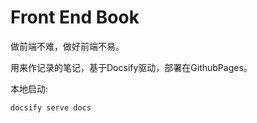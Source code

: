 <!--
 * @Author: ShawnPhang
 * @LastEditors: ShawnPhang
 * @Description: 
 * blog.palxp.com/book.palxp.com
-->

# Front End Book

做前端不难，做好前端不易。

用来作记录的笔记，基于Docsify驱动，部署在GithubPages。

本地启动: 
```sh
docsify serve docs
```